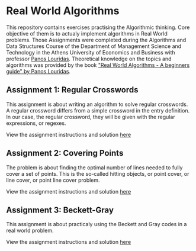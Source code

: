 # Real World Algorithms

This repository contains exercises practising the Algorithmic thinking. Core objective of them is to actualy implement algorithms in Real World problems.
Those Assignments were completed during the Algorithms and Data Structures Course of the Department of Management Science and Technology in the Athens University of Economics and Business with professor [Panos Louridas](https://github.com/louridas). Theoretical knowledge on the topics and algorithms was provided by the book ["Real World Algorithms - A beginners guide" by Panos Louridas](https://mitpress.mit.edu/books/real-world-algorithms).

## Assignment 1: Regular Crosswords
This assignment is about writing an algorithm to solve regular crosswords. A regular crossword differs from a simple crossword in the entry definition. In our case, the regular crossword, they will be given with the regular expressions, or regexes.

View the assignment instructions and solution [here](/Regular%20Crosswords/)

## Assignment 2: Covering Points
The problem is about finding the optimal number of lines needed to fully cover a set of points. This is the so-called hitting objects, or point cover, or line cover, or point line cover problem.

View the assignment instructions and solution [here](/Covering%20Points)

## Assignment 3: Beckett-Gray
This assignment is about practicaly using the Beckett and Gray codes in a real world problem.

View the assignment instructions and solution [here](Beckett-Grey)